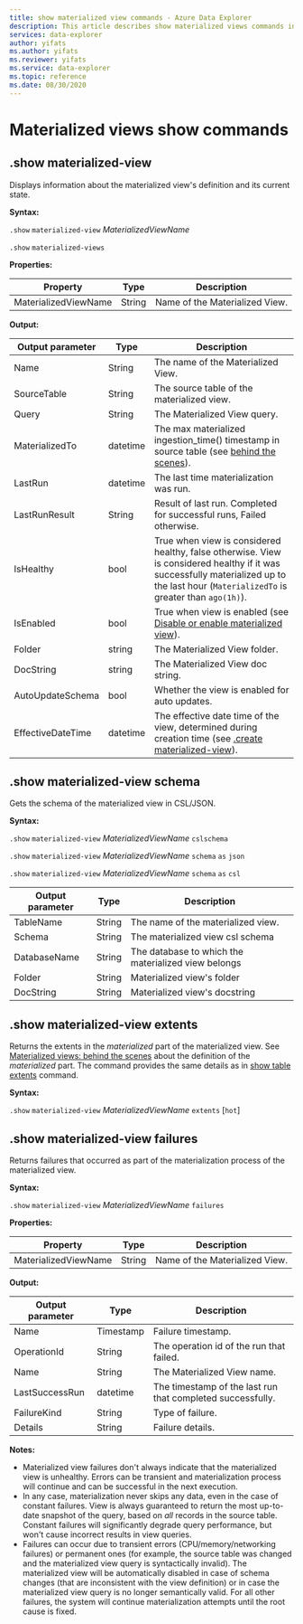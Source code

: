 ```yaml
---
title: show materialized view commands - Azure Data Explorer
description: This article describes show materialized views commands in Azure Data Explorer.
services: data-explorer
author: yifats
ms.author: yifats
ms.reviewer: yifats
ms.service: data-explorer
ms.topic: reference
ms.date: 08/30/2020
---
```


# Materialized views show commands

## .show materialized-view

Displays information about the materialized view's definition and its current state.

**Syntax:**

`.show` `materialized-view` *MaterializedViewName*

`.show` `materialized-views`

**Properties:**

|Property|Type|Description
|----------------|-------|---|
|MaterializedViewName|String|Name of the Materialized View.|

**Output:**

|Output parameter |Type |Description
|---|---|---
|Name  |String |The name of the Materialized View.
|SourceTable|String|The source table of the materialized view.
|Query|String|The Materialized View query.
|MaterializedTo|datetime|The max materialized ingestion_time() timestamp in source table (see [behind the scenes](materialized-view-behind-the-scenes.md)).
|LastRun|datetime |The last time materialization was run.
|LastRunResult|String|Result of last run. Completed for successful runs, Failed otherwise.
|IsHealthy|bool|True when view is considered healthy, false otherwise. View is considered healthy if it was successfully materialized up to the last hour (`MaterializedTo` is greater than `ago(1h)`).
|IsEnabled|bool|True when view is enabled (see [Disable or enable materialized view](materialized-view-enable-disable.md)).
|Folder|string|The Materialized View folder.
|DocString|string|The Materialized View doc string.
|AutoUpdateSchema|bool|Whether the view is enabled for auto updates.
|EffectiveDateTime|datetime|The effective date time of the view, determined during creation time (see [.create materialized-view](materialized-view-create-alter.md#create-materialized-view)).

## .show materialized-view schema

Gets the schema of the materialized view in CSL/JSON.

**Syntax:**

`.show` `materialized-view` *MaterializedViewName* `cslschema`

`.show` `materialized-view` *MaterializedViewName* `schema` `as` `json`

`.show` `materialized-view` *MaterializedViewName* `schema` `as` `csl`

| Output parameter | Type   | Description                                               |
|------------------|--------|-----------------------------------------------------------|
| TableName        | String | The name of the materialized view.                        |
| Schema           | String | The materialized view csl schema                          |
| DatabaseName     | String | The database to which the materialized view belongs       |
| Folder           | String | Materialized view's folder                                |
| DocString        | String | Materialized view's docstring                             |

## .show materialized-view extents

Returns the extents in the *materialized* part of the materialized view.
See [Materialized views: behind the scenes](materialized-view-behind-the-scenes.md) about
the definition of the *materialized* part.
The command provides the same details as in [show table extents](../show-extents.md#table-level)
command.

**Syntax:** 

`.show` `materialized-view` *MaterializedViewName* `extents` [`hot`]
 
## .show materialized-view failures

Returns failures that occurred as part of the materialization process of the materialized view.

**Syntax:**

`.show` `materialized-view` *MaterializedViewName* `failures`

**Properties:**

|Property|Type|Description
|----------------|-------|---|
|MaterializedViewName|String|Name of the Materialized View.|

**Output:**

|Output parameter |Type |Description
|---|---|---
|Name  |Timestamp |Failure timestamp.
|OperationId  |String |The operation id of the run that failed.
|Name|String|The Materialized View name.
|LastSuccessRun|datetime|The timestamp of the last run that completed successfully.
|FailureKind|String|Type of failure.
|Details|String|Failure details.

**Notes:**

* Materialized view failures don't always indicate that the materialized view is unhealthy. Errors can be transient
and materialization process will continue and can be successful in the next execution.
* In any case, materialization never skips any data, even in the case of constant failures. View is always
guaranteed to return the most up-to-date snapshot of the query, based on *all* records in the source table.
Constant failures will significantly degrade query performance, but won't cause incorrect results in view queries.
* Failures can occur due to transient errors (CPU/memory/networking failures) or permanent ones (for example, the source table was changed and the materialized view query is syntactically invalid). The materialized view will be
automatically disabled in case of schema changes (that are inconsistent with the view definition) or in case
the materialized view query is no longer semantically valid. For all other failures, the
system will continue materialization attempts until the root cause is fixed.
